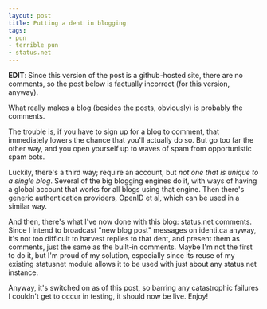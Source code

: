 ```yaml
---
layout: post
title: Putting a dent in blogging
tags:
- pun
- terrible pun
- status.net
---
```


**EDIT**: Since this version of the post is a github-hosted site, there are no comments, so the post below is factually incorrect (for this version, anyway).

What really makes a blog (besides the posts, obviously) is probably the comments.

The trouble is, if you have to sign up for a blog to comment, that immediately lowers the chance that you'll actually do so. But go too far the other way, and you open yourself up to waves of spam from opportunistic spam bots.

Luckily, there's a third way; require an account, but _not one that is unique to a single blog_. Several of the big blogging engines do it, with ways of having a global account that works for all blogs using that engine. Then there's generic authentication providers, OpenID et al, which can be used in a similar way.

And then, there's what I've now done with this blog: status.net comments. Since I intend to broadcast "new blog post" messages on identi.ca anyway, it's not too difficult to harvest replies to that dent, and present them as comments, just the same as the built-in comments. Maybe I'm not the first to do it, but I'm proud of my solution, especially since its reuse of my existing statusnet module allows it to be used with just about any status.net instance.

Anyway, it's switched on as of this post, so barring any catastrophic failures I couldn't get to occur in testing, it should now be live. Enjoy!
